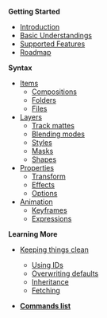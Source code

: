 **Getting Started**

- [Introduction](/docs/introduction)
- [Basic Understandings](/docs/basic-understandings)
- [Supported Features](/docs/supported-features)
- [Roadmap](/docs/roadmap)

**Syntax**

- [Items](/docs/items)
  - [Compositions](/docs/items#compositions)
  - [Folders](/docs/items#folders)
  - [Files](/docs/items#files)
- [Layers](/docs/layers)
  - [Track mattes](/docs/layers#track-mattes) 
  - [Blending modes](/docs/layers#blending-modes) 
  - [Styles](/docs/layers#layer-styles)
  - [Masks](/docs/layers#masks)
  - [Shapes](/docs/layers#shapes)
- [Properties](/docs/properties)
  - [Transform](/docs/properties#transform)
  - [Effects](/docs/properties#effects)
  - [Options](/docs/properties#options)
- [Animation](/docs/animation)
  - [Keyframes](/docs/animation#keyframes)
  - [Expressions](/docs/animation#expressions)


**Learning More**

- [Keeping things clean](/docs/keeping-things-clean)
  - [Using IDs](/docs/keeping-things-clean#using-ids)
  - [Overwriting defaults](/docs/keeping-things-clean#overwriting-defaults)
  - [Inheritance](/docs/keeping-things-clean#inheritance)
  - [Fetching](/docs/keeping-things-clean#fetching)

- **[Commands list](/docs/commands-list)**
